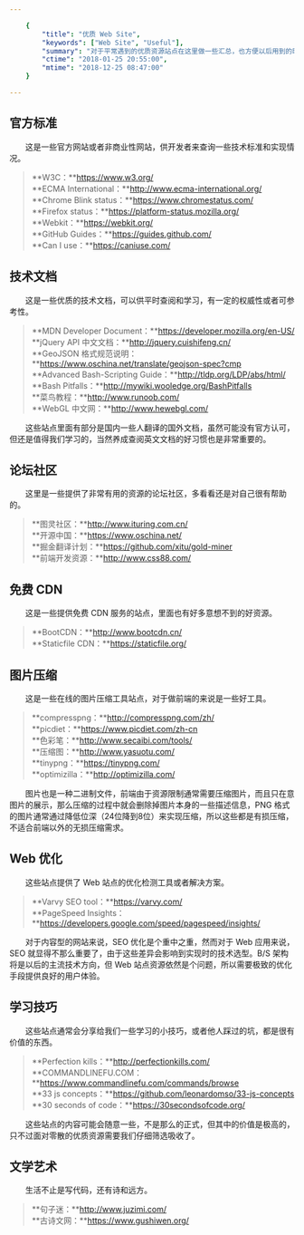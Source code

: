 ```yaml
---

    {
        "title": "优质 Web Site",
        "keywords": ["Web Site", "Useful"],
        "summary": "对于平常遇到的优质资源站点在这里做一些汇总，也方便以后用到的时候回过来头好找。",
        "ctime": "2018-01-25 20:55:00",
        "mtime": "2018-12-25 08:47:00"
    }

---
```


## 官方标准

　　这是一些官方网站或者非商业性网站，供开发者来查询一些技术标准和实现情况。

> **W3C：**https://www.w3.org/ <br>
> **ECMA International：**http://www.ecma-international.org/ <br>
> **Chrome Blink status：**https://www.chromestatus.com/ <br>
> **Firefox status：**https://platform-status.mozilla.org/ <br>
> **Webkit：**https://webkit.org/ <br>
> **GitHub Guides：**https://guides.github.com/ <br>
> **Can I use：**https://caniuse.com/

## 技术文档

　　这是一些优质的技术文档，可以供平时查阅和学习，有一定的权威性或者可参考性。

> **MDN Developer Document：**https://developer.mozilla.org/en-US/ <br>
> **jQuery API 中文文档：**http://jquery.cuishifeng.cn/ <br>
> **GeoJSON 格式规范说明：**https://www.oschina.net/translate/geojson-spec?cmp <br>
> **Advanced Bash-Scripting Guide：**http://tldp.org/LDP/abs/html/ <br>
> **Bash Pitfalls：**http://mywiki.wooledge.org/BashPitfalls <br>
> **菜鸟教程：**http://www.runoob.com/ <br>
> **WebGL 中文网：**http://www.hewebgl.com/

　　这些站点里面有部分是国内一些人翻译的国外文档，虽然可能没有官方认可，但还是值得我们学习的，当然养成查阅英文文档的好习惯也是非常重要的。

## 论坛社区

　　这里是一些提供了非常有用的资源的论坛社区，多看看还是对自己很有帮助的。

> **图灵社区：**http://www.ituring.com.cn/ <br>
> **开源中国：**https://www.oschina.net/ <br>
> **掘金翻译计划：**https://github.com/xitu/gold-miner <br>
> **前端开发资源：**http://www.css88.com/

## 免费 CDN

　　这是一些提供免费 CDN 服务的站点，里面也有好多意想不到的好资源。

> **BootCDN：**http://www.bootcdn.cn/ <br>
> **Staticfile CDN：**https://staticfile.org/

## 图片压缩

　　这是一些在线的图片压缩工具站点，对于做前端的来说是一些好工具。

> **compresspng：**http://compresspng.com/zh/ <br>
> **picdiet：**https://www.picdiet.com/zh-cn <br>
> **色彩笔：**http://www.secaibi.com/tools/ <br>
> **压缩图：**http://www.yasuotu.com/ <br>
> **tinypng：**https://tinypng.com/ <br>
> **optimizilla：**http://optimizilla.com/ <br>

　　图片也是一种二进制文件，前端由于资源限制通常需要压缩图片，而且只在意图片的展示，那么压缩的过程中就会删除掉图片本身的一些描述信息，PNG 格式的图片通常通过降低位深（24位降到8位）来实现压缩，所以这些都是有损压缩，不适合前端以外的无损压缩需求。

## Web 优化

　　这些站点提供了 Web 站点的优化检测工具或者解决方案。

> **Varvy SEO tool：**https://varvy.com/ <br>
> **PageSpeed Insights：**https://developers.google.com/speed/pagespeed/insights/

　　对于内容型的网站来说，SEO 优化是个重中之重，然而对于 Web 应用来说，SEO 就显得不那么重要了，由于这些差异会影响到实现时的技术选型。B/S 架构将是以后的主流技术方向，但 Web 站点资源依然是个问题，所以需要极致的优化手段提供良好的用户体验。

## 学习技巧

　　这些站点通常会分享给我们一些学习的小技巧，或者他人踩过的坑，都是很有价值的东西。

> **Perfection kills：**http://perfectionkills.com/ <br>
> **COMMANDLINEFU.COM：**https://www.commandlinefu.com/commands/browse <br>
> **33 js concepts：**https://github.com/leonardomso/33-js-concepts <br>
> **30 seconds of code：**https://30secondsofcode.org/

　　这些站点的内容可能会随意一些，不是那么的正式，但其中的价值是极高的，只不过面对零散的优质资源需要我们仔细筛选吸收了。

## 文学艺术

　　生活不止是写代码，还有诗和远方。

> **句子迷：**http://www.juzimi.com/ <br>
> **古诗文网：**https://www.gushiwen.org/